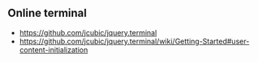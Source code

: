 ## Online terminal
+ https://github.com/jcubic/jquery.terminal
+ https://github.com/jcubic/jquery.terminal/wiki/Getting-Started#user-content-initialization
